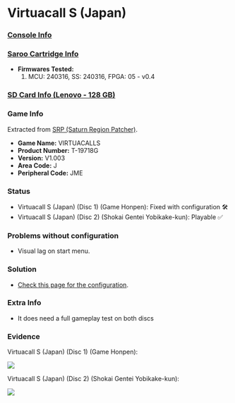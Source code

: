 # Virtuacall S (Japan)

### [Console Info](../../../../../Info/Consoles/VA13/README.md)

### [Saroo Cartridge Info](../../../../../Info/Cartridges/RetroGameParadiseStore/1.32F/README.md)

- <b>Firmwares Tested:</b>
  1. MCU: 240316, SS: 240316, FPGA: 05 - v0.4

### [SD Card Info (Lenovo - 128 GB)](../../../../../Info/SdCards/Lenovo/128GB/fat32/README.md)

### Game Info

Extracted from [SRP (Saturn Region Patcher)](https://segaxtreme.net/resources/saturn-region-patcher.81/download).

- <b>Game Name:</b> VIRTUACALLS
- <b>Product Number:</b> T-19718G
- <b>Version:</b> V1.003
- <b>Area Code:</b> J
- <b>Peripheral Code:</b> JME

### Status

- Virtuacall S (Japan) (Disc 1) (Game Honpen): Fixed with configuration :hammer_and_wrench:
- Virtuacall S (Japan) (Disc 2) (Shokai Gentei Yobikake-kun): Playable :white_check_mark:

### Problems without configuration

- Visual lag on start menu.

### Solution

- [Check this page for the configuration](https://github.com/williamdsw/saroo-configuration-list/blob/master/Regions/Retails/Japan/T-19718G/README.md).

### Extra Info

- It does need a full gameplay test on both discs

### Evidence

Virtuacall S (Japan) (Disc 1) (Game Honpen):

[![](https://img.youtube.com/vi/avRSQaxIkd0/0.jpg)](https://www.youtube.com/watch?v=avRSQaxIkd0)

Virtuacall S (Japan) (Disc 2) (Shokai Gentei Yobikake-kun):

[![](https://img.youtube.com/vi/Lj4-qMiCzlM/0.jpg)](https://www.youtube.com/watch?v=Lj4-qMiCzlM)
